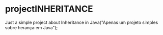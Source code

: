 # projectINHERITANCE
Just a simple project about Inheritance in Java("Apenas um projeto simples sobre herança em Java");
